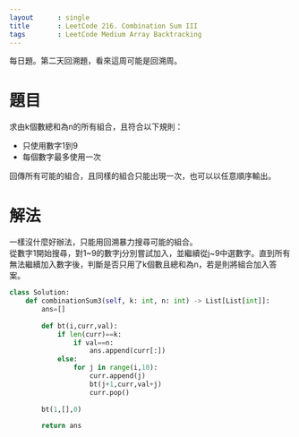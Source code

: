 ```yaml
--- 
layout      : single
title       : LeetCode 216. Combination Sum III
tags        : LeetCode Medium Array Backtracking
---
```

每日題。第二天回溯題，看來這周可能是回溯周。

# 題目
求由k個數總和為n的所有組合，且符合以下規則：  
- 只使用數字1到9  
- 每個數字最多使用一次  

回傳所有可能的組合，且同樣的組合只能出現一次，也可以以任意順序輸出。  

# 解法
一樣沒什麼好辦法，只能用回溯暴力搜尋可能的組合。  
從數字1開始搜尋，對1\~9的數字j分別嘗試加入，並繼續從j\~9中選數字。直到所有無法繼續加入數字後，判斷是否只用了k個數且總和為n，若是則將組合加入答案。

```python
class Solution:
    def combinationSum3(self, k: int, n: int) -> List[List[int]]:
        ans=[]
        
        def bt(i,curr,val):
            if len(curr)==k:
                if val==n:
                    ans.append(curr[:])
            else:
                for j in range(i,10):
                    curr.append(j)
                    bt(j+1,curr,val+j)
                    curr.pop()
                    
        bt(1,[],0)
        
        return ans
```
